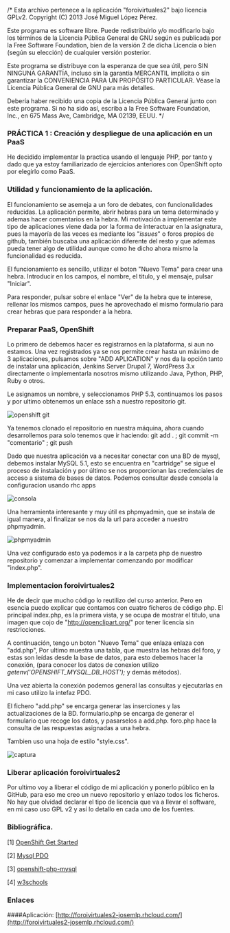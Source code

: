 /*
  Esta archivo pertenece a la aplicación "foroivirtuales2" bajo licencia GPLv2.
  Copyright (C) 2013 José Miguel López Pérez.

  Este programa es software libre. Puede redistribuirlo y/o modificarlo bajo los términos 
  de la Licencia Pública General de GNU según es publicada por la Free Software Foundation, 
  bien de la versión 2 de dicha Licencia o bien (según su elección) de cualquier versión 
  posterior.

  Este programa se distribuye con la esperanza de que sea útil, pero SIN NINGUNA GARANTÍA, 
  incluso sin la garantía MERCANTIL implícita o sin garantizar la CONVENIENCIA PARA UN 
  PROPÓSITO PARTICULAR. Véase la Licencia Pública General de GNU para más detalles.

  Debería haber recibido una copia de la Licencia Pública General junto con este programa. 
  Si no ha sido así, escriba a la Free Software Foundation, Inc., en 675 Mass Ave, Cambridge, 
  MA 02139, EEUU.
*/




### PRÁCTICA 1 : Creación y despliegue de una aplicación en un PaaS

He decidido implementar la practica usando el lenguaje PHP, por tanto y dado que ya estoy 
familiarizado de ejercicios anteriores con OpenShift opto por elegirlo como PaaS.

### Utilidad y funcionamiento de la aplicación.
El funcionamiento se asemeja a un foro de debates, con funcionalidades reducidas.
La aplicación permite, abrir hebras para un tema determinado y ademas hacer comentarios en la hebra.
Mi motivación a implementar este tipo de aplicaciones viene dada por la forma de interactuar en la asignatura, pues la mayoría de las veces es mediante los "_issues_" o foros propios de github, también buscaba una aplicación diferente del resto y que ademas pueda tener algo de utilidad aunque como he dicho ahora mismo la funcionalidad es reducida.

El funcionamiento es sencillo, utilizar el boton "Nuevo Tema" para crear una hebra.
Introducir en los campos, el nombre, el titulo, y el mensaje, pulsar "Iniciar".

Para responder, pulsar sobre el enlace "Ver" de la hebra que te interese, rellenar los mismos campos,
pues he aprovechado el mismo formulario para crear hebras que para responder a la hebra.

### Preparar PaaS, OpenShift
Lo primero de debemos hacer es registrarnos en la plataforma, si aun no estamos.
Una vez registrados ya se nos permite crear hasta un máximo de 3 aplicaciones, 
pulsamos sobre "ADD APLICATION" y nos da la opción tanto de instalar una aplicación, Jenkins Server 
Drupal 7, WordPress 3.x directamente o implementarla nosotros mismo utilizando Java, Python, PHP, Ruby o otros.

Le asignamos un nombre, y seleccionamos PHP 5.3, continuamos los pasos y por ultimo obtenemos un enlace ssh a nuestro repositorio git.

![openshift git](https://github.com/josemlp91/practica1/blob/master/capturas/cap1.png?raw=true)

Ya tenemos clonado el repositorio en nuestra máquina, ahora cuando desarrollemos para solo tenemos que ir haciendo: git add . ; git commit -m "comentario" ; git push


Dado que nuestra aplicación va a necesitar conectar con una BD de mysql, debemos instalar MySQL 5.1, esto se encuentra en "cartridge" se sigue el proceso de instalación y por último se nos proporcionan las credenciales de acceso a sistema de bases de datos.
Podemos consultar desde consola la configuracion usando rhc apps

![consola](https://github.com/josemlp91/practica1/blob/master/capturas/cap4.png?raw=true)

Una herramienta interesante y muy útil es phpmyadmin, que se instala de igual manera, al finalizar se nos da la url para acceder a nuestro phpmyadmin.

![phpmyadmin](https://github.com/josemlp91/practica1/blob/master/capturas/cap2.png?raw=true)

Una vez configurado esto ya podemos ir a la carpeta php de nuestro repositorio y comenzar a implementar comenzando por modificar "index.php".

### Implementacion foroivirtuales2

He de decir que mucho código lo reutilizo del curso anterior. 
Pero en esencia puedo explicar que contamos con cuatro ficheros de código php.
El principal index.php, es la primera vista, y se ocupa de mostrar el titulo, una imagen que cojo de
"http://openclipart.org/" por tener licencia sin restricciones.

A continuación, tengo un boton "Nuevo Tema" que enlaza enlaza con "add.php",
Por ultimo muestra una tabla, que muestra las hebras del foro, y estas son leídas desde la base de datos, para esto debemos hacer la conexión, (para conocer los datos de conexion utilizo _getenv('OPENSHIFT_MYSQL_DB_HOST');_ y demás métodos).

Una vez abierta la conexión podemos general las consultas y ejecutarlas en mi caso utilizo la intefaz PDO.

El fichero "add.php" se encarga generar las inserciones y las actualizaciones de la BD.
formulario.php se encarga de generar el formulario que recoge los datos, y pasarselos a add.php.
foro.php hace la consulta de las respuestas asignadas a una hebra. 

Tambien uso una hoja de estilo "style.css".

![captura](https://github.com/josemlp91/practica1/blob/master/capturas/cap3.png?raw=true)

### Liberar aplicación foroivirtuales2
Por ultimo voy a liberar el código de mi aplicación y ponerlo público en la GitHub, para eso me creo un nuevo repositorio y enlazo todos los ficheros.
No hay que olvidad declarar el tipo de licencia que va a llevar el software, en mi caso uso GPL v2 y así lo detallo en cada uno de los fuentes.

### Bibliográfica.
[1]   [OpenShift Get Started](https://www.openshift.com/get-started)

[2] [Mysql PDO](http://wiki.hashphp.org/PDO_Tutorial_for_MySQL_Developers)

[3] [openshift-php-mysql](http://undeploying.blogspot.com.es/2012/08/openshift-php-mysql.html)

[4] [w3schools](http://www.w3schools.com/)

### Enlaces

####Aplicación:
[http://foroivirtuales2-josemlp.rhcloud.com/](http://foroivirtuales2-josemlp.rhcloud.com/)